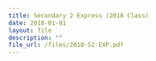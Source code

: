 ```yaml
---
title: Secondary 2 Express (2018 Class)
date: 2018-01-01
layout: file
description: ""
file_url: /files/2018-S2-EXP.pdf
---
```

